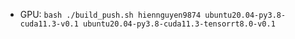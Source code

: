 - GPU: `bash ./build_push.sh hiennguyen9874 ubuntu20.04-py3.8-cuda11.3-v0.1 ubuntu20.04-py3.8-cuda11.3-tensorrt8.0-v0.1`
